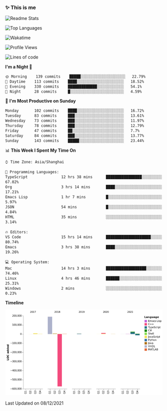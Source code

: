 <!--

**icyzeroice/icyzeroice** is a ✨ _special_ ✨ repository because its `README.md` (this file) appears on your GitHub profile.

Here are some ideas to get you started:

- 🔭 I’m currently working on ...
- 🌱 I’m currently learning ...
- 👯 I’m looking to collaborate on ...
- 🤔 I’m looking for help with ...
- 💬 Ask me about ...
- 📫 How to reach me: ...
- 😄 Pronouns: ...
- ⚡ Fun fact: ...

-->

### ✨ This is me

![Readme Stats](https://github-readme-stats.vercel.app/api?username=icyzeroice)

![Top Languages](https://github-readme-stats.vercel.app/api/top-langs/?username=icyzeroice&exclude_repo=scutie2015-digimon&layout=compact&langs_count=5)

![Wakatime](https://github-readme-stats.vercel.app/api/wakatime?username=icyzeroice)

<!--START_SECTION:waka-->
![Profile Views](http://img.shields.io/badge/Profile%20Views-1-blue)

![Lines of code](https://img.shields.io/badge/From%20Hello%20World%20I%27ve%20Written--332%20Thousand%20lines%20of%20code-blue)

**I'm a Night 🦉** 

```text
🌞 Morning    139 commits    █████░░░░░░░░░░░░░░░░░░░░   22.79% 
🌆 Daytime    113 commits    ████░░░░░░░░░░░░░░░░░░░░░   18.52% 
🌃 Evening    330 commits    █████████████░░░░░░░░░░░░   54.1% 
🌙 Night      28 commits     █░░░░░░░░░░░░░░░░░░░░░░░░   4.59%

```
📅 **I'm Most Productive on Sunday** 

```text
Monday       102 commits    ████░░░░░░░░░░░░░░░░░░░░░   16.72% 
Tuesday      83 commits     ███░░░░░░░░░░░░░░░░░░░░░░   13.61% 
Wednesday    73 commits     ███░░░░░░░░░░░░░░░░░░░░░░   11.97% 
Thursday     78 commits     ███░░░░░░░░░░░░░░░░░░░░░░   12.79% 
Friday       47 commits     ██░░░░░░░░░░░░░░░░░░░░░░░   7.7% 
Saturday     84 commits     ███░░░░░░░░░░░░░░░░░░░░░░   13.77% 
Sunday       143 commits    █████░░░░░░░░░░░░░░░░░░░░   23.44%

```


📊 **This Week I Spent My Time On** 

```text
⌚︎ Time Zone: Asia/Shanghai

💬 Programming Languages: 
TypeScript               12 hrs 38 mins      ████████████████░░░░░░░░░   67.02% 
Org                      3 hrs 14 mins       ████░░░░░░░░░░░░░░░░░░░░░   17.21% 
Emacs Lisp               1 hr 7 mins         █░░░░░░░░░░░░░░░░░░░░░░░░   5.97% 
JSON                     54 mins             █░░░░░░░░░░░░░░░░░░░░░░░░   4.84% 
HTML                     35 mins             ░░░░░░░░░░░░░░░░░░░░░░░░░   3.14%

🔥 Editors: 
VS Code                  15 hrs 14 mins      ████████████████████░░░░░   80.74% 
Emacs                    3 hrs 38 mins       ████░░░░░░░░░░░░░░░░░░░░░   19.26%

💻 Operating System: 
Mac                      14 hrs 3 mins       ██████████████████░░░░░░░   74.46% 
Linux                    4 hrs 46 mins       ██████░░░░░░░░░░░░░░░░░░░   25.31% 
Windows                  2 mins              ░░░░░░░░░░░░░░░░░░░░░░░░░   0.23%

```

**Timeline**

![Chart not found](https://raw.githubusercontent.com/icyzeroice/icyzeroice/main/charts/bar_graph.png) 


 Last Updated on 08/12/2021
<!--END_SECTION:waka-->

<!--

### Related
- https://github.com/abhisheknaiidu/awesome-github-profile-readme
- https://github.com/coderjojo/creative-profile-readme
- https://github.com/elangosundar/awesome-README-templates
- https://github.com/durgeshsamariya/awesome-github-profile-readme-templates
- https://github.com/anmol098/waka-readme-stats

-->
